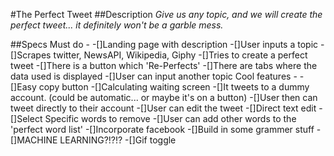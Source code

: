 #The Perfect Tweet
##Description
    *Give us any topic, and we will create the perfect tweet... it definitely won't be a garble mess.*

##Specs
    Must do - 
        -[]Landing page with description
        -[]User inputs a topic
        -[]Scrapes twitter, NewsAPI, Wikipedia, Giphy
        -[]Tries to create a perfect tweet
        -[]There is a button which 'Re-Perfects'
        -[]There are tabs where the data used is displayed
        -[]User can input another topic
    Cool features - 
        -[]Easy copy button
        -[]Calculating waiting screen
        -[]It tweets to a dummy account. (could be automatic... or maybe it's on a button)
        -[]User then can tweet directly to their account
        -[]User can edit the tweet
            -[]Direct text edit
            -[]Select Specific words to remove
            -[]User can add other words to the 'perfect word list' 
        -[]Incorporate facebook
        -[]Build in some grammer stuff
        -[]MACHINE LEARNING?!?!?
        -[]Gif toggle